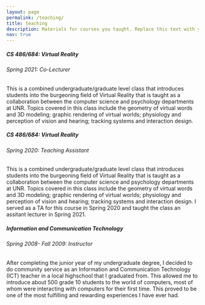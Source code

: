 ```yaml
---
layout: page
permalink: /teaching/
title: teaching
description: Materials for courses you taught. Replace this text with your description.
nav: true
---
```


<div class="teaching">

 <div class="card mt-3">
    <div class="card-body">
        <h5 class="card-title">CS 486/684: Virtual Reality</h5>
        <h6 class="card-subtitle font-italic">Spring 2021: Co-Lecturer</h6>
        <p class="card-text">            
            This is a combined undergraduate/graduate level class that introduces students into the burgeoning field of Virtual Reality that is taught as a collaboration between the computer science and psychology departments at UNR. Topics covered in this class include the geometry of virtual words and 3D modeling; graphic rendering of virtual worlds; physiology and perception of vision and hearing; tracking systems and interaction design. 
        </p>
    </div>
</div>

<div class="card mt-3">
    <div class="card-body">
        <h5 class="card-title">CS 486/684: Virtual Reality</h5>
        <h6 class="card-subtitle font-italic">Spring 2020: Teaching Assistant</h6>
        <p class="card-text">   
            This is a combined undergraduate/graduate level class that introduces students into the burgeoning field of Virtual Reality that is taught as a collaboration between the computer science and psychology departments at UNR. Topics covered in this class include the geometry of virtual words and 3D modeling; graphic rendering of virtual worlds; physiology and perception of vision and hearing; tracking systems and interaction design. I served as a TA for this course in Spring 2020 and taught the class an assitant lecturer in Spring 2021.
        </p>
    </div>
</div>

<div class="card mt-3">
    <div class="card-body">
        <h5 class="card-title">Information and Communication Technology</h5>
        <h6 class="card-subtitle font-italic">Spring 2008- Fall 2009: Instructor</h6>
        <p class="card-text">   
            After completing the junior year of my undergraduate degree, I decided to do community service as an Information and Communication Technology (ICT) teacher in a local highschool that I graduated from. This allowed me to introduce about 500 grade 10 students to the world of computers, most of whom were interacting with computers for their first time. This proved to be one of the most fulfilling and rewarding experiences I have ever had.
        </p>
    </div>
</div>

</div>
